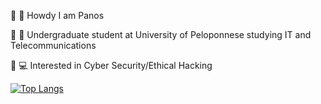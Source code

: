 :small_orange_diamond: :vulcan_salute: Howdy I am Panos

:small_orange_diamond: :open_book: Undergraduate student at University of Peloponnese  studying IT and Telecommunications 

:small_orange_diamond: :computer: Interested in Cyber Security/Ethical Hacking


[![Top Langs](https://github-readme-stats.vercel.app/api/top-langs/?username=TheReaperGR&theme=shadow_red)](https://github.com/TheReaperGR/github-readme-stats)
